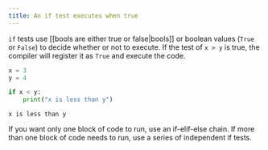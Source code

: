 ```yaml
---
title: An if test executes when true
---
```


`if` tests use [[bools are either true or false|bools]] or boolean values (`True` or `False`) to decide whether or not to execute. If the test of `x > y` is true, the compiler will register it as `True` and execute the code.

```python
x = 3
y = 4

if x < y:
	print("x is less than y")
```

`x is less than y`

If you want only one block of code to run, use an if-elif-else chain. If more than one block of code needs to run, use a series of independent if tests.